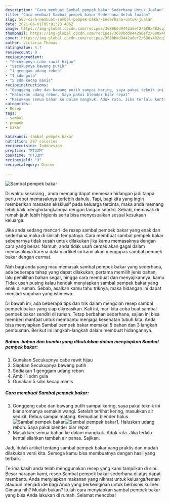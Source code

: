 ```yaml
---
description: "Cara membuat Sambal pempek bakar Sederhana Untuk Jualan"
title: "Cara membuat Sambal pempek bakar Sederhana Untuk Jualan"
slug: 503-cara-membuat-sambal-pempek-bakar-sederhana-untuk-jualan
date: 2021-06-01T05:01:23.406Z
image: https://img-global.cpcdn.com/recipes/3680bdd9442a6ef2/680x482cq70/sambal-pempek-bakar-foto-resep-utama.jpg
thumbnail: https://img-global.cpcdn.com/recipes/3680bdd9442a6ef2/680x482cq70/sambal-pempek-bakar-foto-resep-utama.jpg
cover: https://img-global.cpcdn.com/recipes/3680bdd9442a6ef2/680x482cq70/sambal-pempek-bakar-foto-resep-utama.jpg
author: Victoria Thomas
ratingvalue: 4.7
reviewcount: 9
recipeingredient:
- "Secukupnya cabe rawit hijau"
- "Secukupnya bawang putih"
- "1 genggam udang rebon"
- "1 sdm gula"
- "5 sdm kecap manis"
recipeinstructions:
- "Gonggeng cabe dan bawang putih sampai kering, saya pakai teknik ini biar aromanya semakin wangi. Setelah terlihat kering, masukkan air sedikit. Rebus sampai matang. Kemudian blender halus"
- "Haluskan udang rebon. Saya pakai blender biar repat"
- "Masukkan semua bahan ke dalam mangkuk. Aduk rata. Jika terlalu kental silahkan tambah air panas. Sajikan."
categories:
- Resep
tags:
- sambal
- pempek
- bakar

katakunci: sambal pempek bakar 
nutrition: 287 calories
recipecuisine: Indonesian
preptime: "PT32M"
cooktime: "PT32M"
recipeyield: "3"
recipecategory: Dinner

---
```



![Sambal pempek bakar](https://img-global.cpcdn.com/recipes/3680bdd9442a6ef2/680x482cq70/sambal-pempek-bakar-foto-resep-utama.jpg)

Di waktu  sekarang , anda memang dapat memesan hidangan jadi tanpa perlu repot memasaknya terlebih dahulu. Tapi, bagi kita yang ingin memberikan masakan eksklusif pada keluarga tercinta, maka anda memang lebih baik menghidangkannya dengan tangan sendiri. Sebab, memasak di rumah jauh lebih higienis serta bisa menyesuaikan sesuai kesukaan keluarga.

Jika anda sedang mencari ide resep sambal pempek bakar yang enak dan sederhana,maka di sinilah tempatnya. Cara membuat sambal pempek bakar  sebenarnya tidak susah untuk dilakukan jika kamu memasaknya dengan cara yang benar. Namun, anda tidak usah cemas akan gagal dalam memasaknya 
karena dalam artikel ini kami akan mengupas sambal pempek bakar dengan cermat.  



Nah bagi anda yang mau memasak sambal pempek bakar yang sederhana, ada beberapa tahap yang dapat dilakukan, pertama memilih jenis bahan, lalu pemilihan bahan segar, hingga cara membuat dan menyajikannya. kamu Tidak usah pusing kalau hendak menyiapkan sambal pempek bakar yang enak di rumah. Sebab, asalkan kamu  tahu triknya, maka hidangan ini dapat menjadi suguhan yang istimewa.

Di bawah ini, ada beberapa tips dan trik dalam mengolah resep sambal pempek bakar yang siap dikreasikan. Kali ini, mari kita coba buat sambal pempek bakar sendiri di rumah. Tetap berbahan sederhana, sajian ini bisa memberi manfaat untuk membantu menjaga kesehatan tubuh kita. Anda bisa menyiapkan Sambal pempek bakar memakai 5 bahan dan 3 langkah pembuatan. Berikut ini langkah-langkah dalam membuat hidangannya.

<!--inarticleads1-->

##### Bahan-bahan dan bumbu yang dibutuhkan dalam menyiapkan Sambal pempek bakar:

1. Gunakan Secukupnya cabe rawit hijau
1. Siapkan Secukupnya bawang putih
1. Sediakan 1 genggam udang rebon
1. Ambil 1 sdm gula
1. Gunakan 5 sdm kecap manis




<!--inarticleads2-->

##### Cara membuat Sambal pempek bakar:

1. Gonggeng cabe dan bawang putih sampai kering, saya pakai teknik ini biar aromanya semakin wangi. Setelah terlihat kering, masukkan air sedikit. Rebus sampai matang. Kemudian blender halus
<img src="https://img-global.cpcdn.com/steps/66412c17d2fb4ab5/160x128cq70/sambal-pempek-bakar-langkah-memasak-1-foto.jpg" alt="Sambal pempek bakar"><img src="https://img-global.cpcdn.com/steps/2770114f748f9cd9/160x128cq70/sambal-pempek-bakar-langkah-memasak-1-foto.jpg" alt="Sambal pempek bakar">1. Haluskan udang rebon. Saya pakai blender biar repat
1. Masukkan semua bahan ke dalam mangkuk. Aduk rata. Jika terlalu kental silahkan tambah air panas. Sajikan.




Jadi, itulah artikel tentang  sambal pempek bakar  yang praktis dan mudah dilakukan versi kita. Semoga kamu bisa membuatnya dengan hasil yang terbaik. 

Terima kasih anda telah menggunakan resep yang kami tampilkan di sini. Besar harapan kami, resep  Sambal pempek bakar sederhana di atas dapat membantu Anda menyiapkan makanan yang nikmat untuk keluarga/teman ataupun menjadi ide bagi Anda yang berkeinginan untuk berbisnis kuliner. Gimana nih? Mudah bukan? Itulah cara menyiapkan sambal pempek bakar yang bisa Anda lakukan di rumah. Selamat mencoba!

